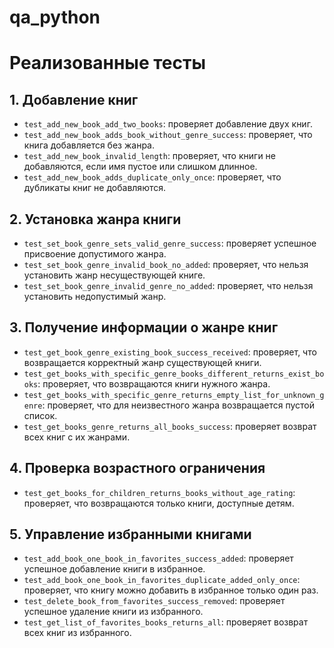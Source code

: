 # qa_python

# Реализованные тесты

## 1. Добавление книг
- `test_add_new_book_add_two_books`: проверяет добавление двух книг.
- `test_add_new_book_adds_book_without_genre_success`: проверяет, что книга добавляется без жанра.
- `test_add_new_book_invalid_length`: проверяет, что книги не добавляются, если имя пустое или слишком длинное.
- `test_add_new_book_adds_duplicate_only_once`: проверяет, что дубликаты книг не добавляются.

## 2. Установка жанра книги
- `test_set_book_genre_sets_valid_genre_success`: проверяет успешное присвоение допустимого жанра.
- `test_set_book_genre_invalid_book_no_added`: проверяет, что нельзя установить жанр несуществующей книге.
- `test_set_book_genre_invalid_genre_no_added`: проверяет, что нельзя установить недопустимый жанр.

## 3. Получение информации о жанре книг
- `test_get_book_genre_existing_book_success_received`: проверяет, что возвращается корректный жанр существующей книги.
- `test_get_books_with_specific_genre_books_different_returns_exist_books`: проверяет, что возвращаются книги нужного жанра.
- `test_get_books_with_specific_genre_returns_empty_list_for_unknown_genre`: проверяет, что для неизвестного жанра возвращается пустой список.
- `test_get_books_genre_returns_all_books_success`: проверяет возврат всех книг с их жанрами.

## 4. Проверка возрастного ограничения
- `test_get_books_for_children_returns_books_without_age_rating`: проверяет, что возвращаются только книги, доступные детям.

## 5. Управление избранными книгами
- `test_add_book_one_book_in_favorites_success_added`: проверяет успешное добавление книги в избранное.
- `test_add_book_one_book_in_favorites_duplicate_added_only_once`: проверяет, что книгу можно добавить в избранное только один раз.
- `test_delete_book_from_favorites_success_removed`: проверяет успешное удаление книги из избранного.
- `test_get_list_of_favorites_books_returns_all`: проверяет возврат всех книг из избранного.


